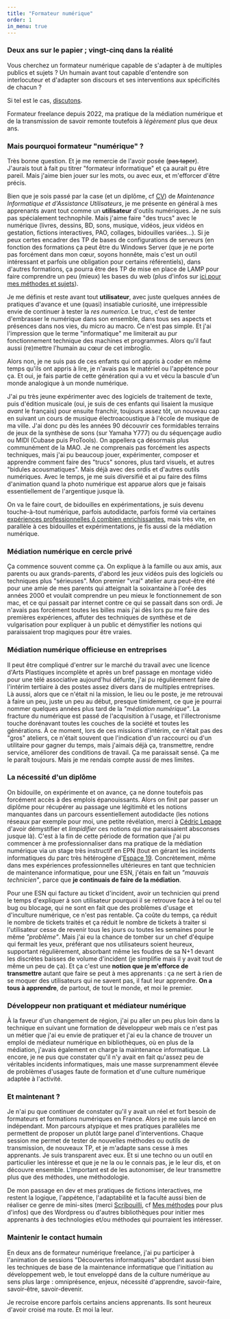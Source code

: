 ```yaml
---
title: "Formateur numérique"
order: 1
in_menu: true
---
```

### Deux ans sur le papier ; vingt-cinq dans la réalité

Vous cherchez un formateur numérique capable de s'adapter à de multiples publics et sujets ? Un humain avant tout capable d'entendre son interlocuteur et d'adapter son discours et ses interventions aux spécificités de chacun ?

Si tel est le cas, [discutons](https://galthubu.github.io/formateur/contact.html).

Formateur freelance depuis 2022, ma pratique de la médiation numérique et de la transmission de savoir remonte toutefois à _légèrement_ plus que deux ans.

### Mais pourquoi formateur "numérique" ?

Très bonne question. Et je me remercie de l'avoir posée (~~pas taper~~). J'aurais tout à fait pu titrer "formateur informatique" et ça aurait pu être pareil. Mais j'aime bien jouer sur les mots, ou avec eux, et m'efforcer d'être précis.

Bien que je sois passé par la case (et un diplôme, cf [CV](https://galthubu.github.io/formateur/cv%20exhaustif.html)) de _Maintenance Informatique et d'Assistance Utilisateurs_, je me présente en général à mes apprenants avant tout comme un **utilisateur** d'outils numériques. Je ne suis pas spécialement technophile. Mais j'aime faire "des trucs" avec le numérique (livres, dessins, BD, sons, musique, vidéos, jeux vidéos en gestation, fictions interactives, PAO, collages, bidouilles variées...). Si je peux certes encadrer des TP de bases de configurations de serveurs (en fonction des formations ça peut être du Windows Server (que je ne porte pas forcément dans mon cœur, soyons honnête, mais c'est un outil intéressant et parfois une obligation pour certains référentiels), dans d'autres formations, ça pourra être des TP de mise en place de LAMP pour faire comprendre un peu (mieux) les bases du web (plus d'infos sur [ici pour mes méthodes et sujets](https://galthubu.github.io/formateur/mes%20methodes.html)). 

Je me définis et reste avant tout **utilisateur**, avec juste quelques années de pratiques d'avance et une (quasi) insatiable curiosité, une irrépressible envie de continuer à tester la _res numerica_. Le truc, c'est de tenter d'embrasser le numérique dans son ensemble, dans tous ses aspects et présences dans nos vies, du micro au macro. Ce n'est pas simple. Et j'ai l'impression que le terme "informatique" me limiterait au pur fonctionnement technique des machines et programmes. Alors qu'il faut aussi (re)mettre l'humain au cœur de cet imbroglio.

Alors non, je ne suis pas de ces enfants qui ont appris à coder en même temps qu'ils ont appris à lire, je n'avais pas le matériel ou l'appétence pour ça. Et oui, je fais partie de cette génération qui a vu et vécu la bascule d'un monde analogique à un monde numérique. 

J'ai pu très jeune expérimenter avec des logiciels de traitement de texte, puis d'édition musicale (oui, je suis de ces enfants qui lisaient la musique _avant_ le français) pour ensuite franchir, toujours assez tôt, un nouveau cap en suivant un cours de musique électroacoustique à l'école de musique de ma ville. J'ai donc pu dès les années 90 découvrir ces formidables terrains de jeux de la synthèse de sons (sur Yamaha Y777) ou du séquençage audio ou MIDI (Cubase puis ProTools). On appellera ça désormais plus communément de la MAO. Je ne comprenais pas forcément les aspects techniques, mais j'ai pu beaucoup jouer, expérimenter, composer et apprendre comment faire des "trucs" sonores, plus tard visuels, et autres "bidules acousmatiques". Mais déjà avec des ordis et d'autres outils numériques. Avec le temps, je me suis diversifié et ai pu faire des films d'animation quand la photo numérique est apparue alors que je faisais essentiellement de l'argentique jusque là.

On va le faire court, de bidouilles en expérimentations, je suis devenu touche-à-tout numérique, parfois autodidacte, parfois formé via certaines [expériences professionnelles ô combien enrichissantes](http://itineracy.free.fr/), mais très vite, en parallèle à ces bidouilles et expérimentations, je fis aussi de la médiation numérique.

### Médiation numérique en cercle privé

Ça commence souvent comme ça. On explique à la famille ou aux amis, aux parents ou aux grands-parents, d'abord les jeux vidéos puis des logiciels ou techniques plus "sérieuses". Mon premier "vrai" atelier aura peut-être été pour une amie de mes parents qui atteignait la soixantaine à l'orée des années 2000 et voulait comprendre un peu mieux le fonctionnement de son mac, et ce qui passait par internet contre ce qui se passait dans son ordi. Je n'avais pas forcément toutes les billes mais j'ai dès lors pu me faire des premières expériences, affuter des techniques de synthèse et de vulgarisation pour expliquer à un public et démystifier les notions qui paraissaient trop magiques pour être vraies.

### Médiation numérique officieuse en entreprises

Il peut être compliqué d'entrer sur le marché du travail avec une licence d'Arts Plastiques incomplète et après un bref passage en montage vidéo pour une télé associative aujourd'hui défunte, j'ai pu régulièrement faire de l'intérim tertiaire à des postes assez divers dans de multiples entreprises. Là aussi, alors que ce n'était ni la mission, le lieu ou le poste, je me retrouvai à faire un peu, juste un peu au début, presque timidement, ce que je pourrai nommer quelques années plus tard de la _"médiation numérique"_. La fracture du numérique est passé de l'acquisition à l'usage, et l'illectronisme touche dorénavant toutes les couches de la société et toutes les générations. À ce moment, lors de ces missions d'intérim, ce n'était pas des "gros" ateliers, ce n'était souvent que l'indication d'un raccourci ou d'un utilitaire pour gagner du temps, mais j'aimais déjà ça, transmettre, rendre service, améliorer des conditions de travail. Ça me paraissait sensé. Ça me le paraît toujours. Mais je me rendais compte aussi de mes limites. 

### La nécessité d'un diplôme

On bidouille, on expérimente et on avance, ça ne donne toutefois pas forcément accès à des emplois épanouissants. Alors on finit par passer un diplôme pour récupérer au passage une légitimité et les notions manquantes dans un parcours essentiellement autodidacte (les notions réseaux par exemple pour moi, une petite révélation, merci à [Cédric Lepage](https://conferences-gesticulees.net/conferences/capitalisme-20/) d'avoir démystifier et _limpidifier_ ces notions qui me paraissaient absconses jusque là). C'est à la fin de cette période de formation que j'ai pu commencer à me professionnaliser dans ma pratique de la médiation numérique via un stage très instructif en EPN (tout en gérant les incidents informatiques du parc très hétérogène d'[Espace 19](https://espace19.org/).
Concrètement, même dans mes expériences professionnelles ultérieures en tant que technicien de maintenance informatique, pour une ESN, j'étais en fait un _"mauvais technicien"_, parce que **je continuais de faire de la médiation**. 

Pour une ESN qui facture au ticket d'incident, avoir un technicien qui prend le temps d'expliquer à son utilisateur pourquoi il se retrouve face à tel ou tel bug ou blocage, qui ne sont en fait que des problèmes d'usage et d'inculture numérique, ce n'est pas rentable. Ça coûte du temps, ça réduit le nombre de tickets traités et ça réduit le nombre de tickets à traiter si l'utilisateur cesse de revenir tous les jours ou toutes les semaines pour le même _"problème"_. Mais j'ai eu la chance de tomber sur un chef d'équipe qui fermait les yeux, préférant que nos utilisateurs soient heureux, supportant régulièrement, absorbant même les foudres de sa N+1 devant les discrètes baisses de volume d'incident (je simplifie mais il y avait tout de même un peu de ça). 
Et ça c'est une **notion que je m'efforce de transmettre** autant que faire se peut à mes apprenants : ça ne sert à rien de se moquer des utilisateurs qui ne savent pas, il faut leur apprendre. **On a tous à apprendre**, de partout, de tout le monde, et moi le premier. 

### Développeur non pratiquant et médiateur numérique

À la faveur d'un changement de région, j'ai pu aller un peu plus loin dans la technique en suivant une formation de développeur web mais ce n'est pas un métier que j'ai eu envie de pratiquer et j'ai eu la chance de trouver un emploi de médiateur numérique en bibliothèques, où en plus de la médiation, j'avais également en charge la maintenance informatique. Là encore, je ne pus que constater qu'il n'y avait en fait qu'assez peu de véritables incidents informatiques, mais une masse surprenamment élevée de problèmes d'usages faute de formation et d'une culture numérique adaptée à l'activité.

### Et maintenant ?

Je n'ai pu que continuer de constater qu'il y avait un réel et fort besoin de formateurs et formations numériques en France. Alors je me suis lancé en indépendant. Mon parcours atypique et mes pratiques parallèles me permettent de proposer un plutôt large panel d'interventions. Chaque session me permet de tester de nouvelles méthodes ou outils de transmission, de nouveaux TP, et je m'adapte sans cesse à mes apprenants. Je suis transparent avec eux. Et si une techno ou un outil en particulier les intéresse et que je ne la ou le connais pas, je le leur dis, et on découvre ensemble. L'important est de les autonomiser, de leur transmettre plus que des méthodes, une méthodologie.

De mon passage en dev et mes pratiques de fictions interactives, me restent la logique, l'appétence, l'adaptabilité et la faculté aussi bien de réaliser ce genre de mini-sites (merci [Scribouilli](https://scribouilli.org/), cf [Mes méthodes](https://galthubu.github.io/formateur/mes%20methodes.html) pour plus d'infos) que des Wordpress ou d'autres bibliothèques pour initier mes apprenants à des technologies et/ou méthodes qui pourraient les intéresser.

### Maintenir le contact humain

En deux ans de formateur numérique freelance, j'ai pu participer à l'animation de sessions "Découvertes informatiques" abordant aussi bien les techniques de base de la maintenance informatique que l'initiation au développement web, le tout enveloppé dans de la culture numérique au sens plus large : omniprésence, enjeux, nécessité d'apprendre, savoir-faire, savoir-être, savoir-devenir.

Je recroise encore parfois certains anciens apprenants. Ils sont heureux d'avoir croisé ma route. Et moi la leur. 